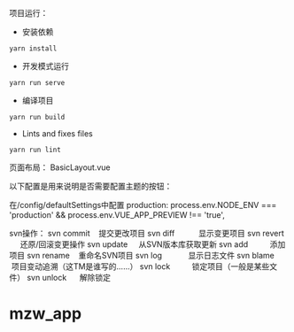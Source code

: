 项目运行：
- 安装依赖
```
yarn install
```

- 开发模式运行
```
yarn run serve
```

- 编译项目
```
yarn run build
```

- Lints and fixes files
```
yarn run lint
```

页面布局：
BasicLayout.vue

以下配置是用来说明是否需要配置主题的按钮：
<!-- Setting Drawer (show in development mode) -->
<setting-drawer v-if="!production"></setting-drawer>

在/config/defaultSettings中配置
 production: process.env.NODE_ENV === 'production' && process.env.VUE_APP_PREVIEW !== 'true',

svn操作：
svn commit    提交更改项目
svn diff           显示变更项目
svn revert       还原/回滚变更操作
svn update     从SVN版本库获取更新
svn add          添加项目
svn rename    重命名SVN项目
svn log            显示日志文件
svn blame       项目变动追溯（这TM是谁写的……）
svn lock          锁定项目（一般是某些文件）
svn unlock      解除锁定  
# mzw_app
